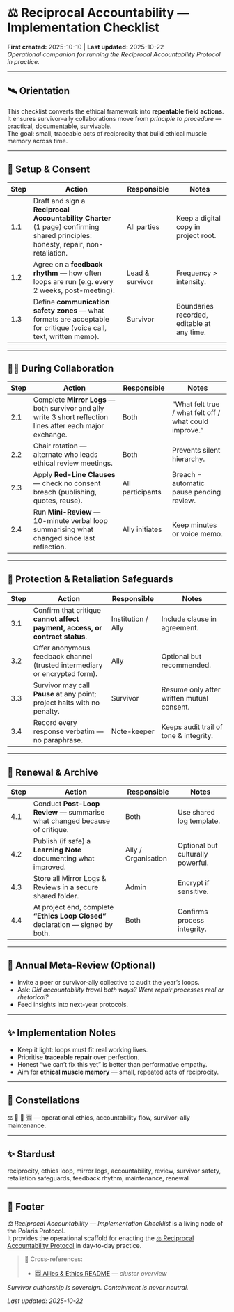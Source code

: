 # ⚖️ Reciprocal Accountability — Implementation Checklist  
**First created:** 2025-10-10 | **Last updated:** 2025-10-22  
*Operational companion for running the Reciprocal Accountability Protocol in practice.*  

---

## 🛰️ Orientation  
This checklist converts the ethical framework into **repeatable field actions**.  
It ensures survivor–ally collaborations move from *principle to procedure* — practical, documentable, survivable.  
The goal: small, traceable acts of reciprocity that build ethical muscle memory across time.

---

## 🐉 Setup & Consent  

| Step | Action | Responsible | Notes |
|------|---------|--------------|-------|
| 1.1 | Draft and sign a **Reciprocal Accountability Charter** (1 page) confirming shared principles: honesty, repair, non-retaliation. | All parties | Keep a digital copy in project root. |
| 1.2 | Agree on a **feedback rhythm** — how often loops are run (e.g. every 2 weeks, post-meeting). | Lead & survivor | Frequency > intensity. |
| 1.3 | Define **communication safety zones** — what formats are acceptable for critique (voice call, text, written memo). | Survivor | Boundaries recorded, editable at any time. |

---

## 🦊🦡 During Collaboration  

| Step | Action | Responsible | Notes |
|------|---------|--------------|-------|
| 2.1 | Complete **Mirror Logs** — both survivor and ally write 3 short reflection lines after each major exchange. | Both | “What felt true / what felt off / what could improve.” |
| 2.2 | Chair rotation — alternate who leads ethical review meetings. | Both | Prevents silent hierarchy. |
| 2.3 | Apply **Red-Line Clauses** — check no consent breach (publishing, quotes, reuse). | All participants | Breach = automatic pause pending review. |
| 2.4 | Run **Mini-Review** — 10-minute verbal loop summarising what changed since last reflection. | Ally initiates | Keep minutes or voice memo. |

---

## 🐝 Protection & Retaliation Safeguards  

| Step | Action | Responsible | Notes |
|------|---------|--------------|-------|
| 3.1 | Confirm that critique **cannot affect payment, access, or contract status**. | Institution / Ally | Include clause in agreement. |
| 3.2 | Offer anonymous feedback channel (trusted intermediary or encrypted form). | Ally | Optional but recommended. |
| 3.3 | Survivor may call **Pause** at any point; project halts with no penalty. | Survivor | Resume only after written mutual consent. |
| 3.4 | Record every response verbatim — no paraphrase. | Note-keeper | Keeps audit trail of tone & integrity. |

---

## 🌱 Renewal & Archive  

| Step | Action | Responsible | Notes |
|------|---------|--------------|-------|
| 4.1 | Conduct **Post-Loop Review** — summarise what changed because of critique. | Both | Use shared log template. |
| 4.2 | Publish (if safe) a **Learning Note** documenting what improved. | Ally / Organisation | Optional but culturally powerful. |
| 4.3 | Store all Mirror Logs & Reviews in a secure shared folder. | Admin | Encrypt if sensitive. |
| 4.4 | At project end, complete **“Ethics Loop Closed”** declaration — signed by both. | Both | Confirms process integrity. |

---

## 🌳 Annual Meta-Review (Optional)  

- Invite a peer or survivor-ally collective to audit the year’s loops.  
- Ask: *Did accountability travel both ways? Were repair processes real or rhetorical?*  
- Feed insights into next-year protocols.  

---

## ✨ Implementation Notes  

- Keep it light: loops must fit real working lives.  
- Prioritise **traceable repair** over perfection.  
- Honest “we can’t fix this yet” is better than performative empathy.  
- Aim for **ethical muscle memory** — small, repeated acts of reciprocity.  

---

## 🌌 Constellations  
⚖️ 🧾 🧩 🈴 — operational ethics, accountability flow, survivor–ally maintenance.

---

## ✨ Stardust  
reciprocity, ethics loop, mirror logs, accountability, review, survivor safety, retaliation safeguards, feedback rhythm, maintenance, renewal

---

## 🏮 Footer  
*⚖️ Reciprocal Accountability — Implementation Checklist* is a living node of the Polaris Protocol.  
It provides the operational scaffold for enacting the [⚖️ Reciprocal Accountability Protocol](./⚖️_reciprocal_accountability_protocol.md) in day-to-day practice.  

> 📡 Cross-references:
> 
> - [🈴 Allies & Ethics README](./README.md) — *cluster overview*  

*Survivor authorship is sovereign. Containment is never neutral.*  

_Last updated: 2025-10-22_
